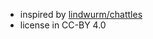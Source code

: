 - inspired by [lindwurm/chattles](https://github.com/lindwurm/chattels/blob/master/books.md)  
- license in CC-BY 4.0  
